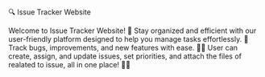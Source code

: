 🔍 Issue Tracker Website 

Welcome to Issue Tracker Website! 🚀 
Stay organized and efficient with our user-friendly platform designed to help you manage tasks effortlessly. 📝
Track bugs, improvements, and new features with ease. 🐞✨ 
User can create, assign, and update issues, set priorities, and attach the files of realated to issue, all in one place! 💼👥 
